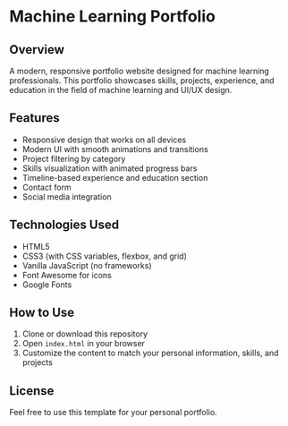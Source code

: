 # Machine Learning Portfolio

## Overview
A modern, responsive portfolio website designed for machine learning professionals. This portfolio showcases skills, projects, experience, and education in the field of machine learning and UI/UX design.

## Features
- Responsive design that works on all devices
- Modern UI with smooth animations and transitions
- Project filtering by category
- Skills visualization with animated progress bars
- Timeline-based experience and education section
- Contact form
- Social media integration

## Technologies Used
- HTML5
- CSS3 (with CSS variables, flexbox, and grid)
- Vanilla JavaScript (no frameworks)
- Font Awesome for icons
- Google Fonts

## How to Use
1. Clone or download this repository
2. Open `index.html` in your browser
3. Customize the content to match your personal information, skills, and projects

## License
Feel free to use this template for your personal portfolio.

